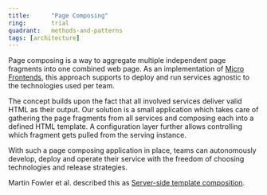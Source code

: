 ```yaml
---
title:      "Page Composing"
ring:       trial
quadrant:   methods-and-patterns
tags: [architecture]
---
```


Page composing is a way to aggregate multiple independent page fragments into one combined web page.
As an implementation of [Micro Frontends](methods-and-patterns/microfrontends.html), this approach supports to deploy and run services agnostic to the technologies used per team.

The concept builds upon the fact that all involved services deliver valid HTML as their output.
Our solution is a small application which takes care of gathering the page fragments from all services and composing each into a defined HTML template.
A configuration layer further allows controlling which fragment gets pulled from the serving instance.

With such a page composing application in place, teams can autonomously develop, deploy and operate their service with the freedom of choosing technologies and release strategies.

Martin Fowler et al. described this as [Server-side template composition](https://martinfowler.com/articles/micro-frontends.html#Server-sideTemplateComposition).
